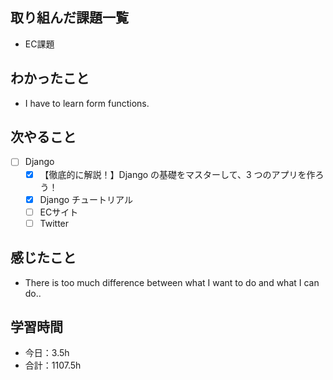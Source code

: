 ## 取り組んだ課題一覧
- EC課題   

## わかったこと
- I have to learn form functions.

## 次やること
- [ ] Django
   - [x] 【徹底的に解説！】Django の基礎をマスターして、3 つのアプリを作ろう！
   - [x] Django チュートリアル
   - [ ] ECサイト
   - [ ] Twitter

## 感じたこと
- There is too much difference between what I want to do and what I can do..

## 学習時間

- 今日：3.5h
- 合計：1107.5h